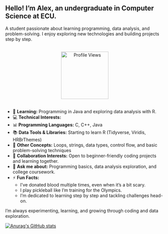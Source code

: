 ## Hello! I’m Alex, an undergraduate in Computer Science at ECU.

A student passionate about learning programming, data analysis, and problem-solving. I enjoy exploring new technologies and building projects step by step.  

</br>
<div id="badges" align="center">
  <img 
    src="https://komarev.com/ghpvc/?username=alexbperry&style=for-the-badge&color=blueviolet" 
    alt="Profile Views" 
    height="150"
  />
</div>

</br>
  
- 🌱 **Learning:** Programming in Java and exploring data analysis with R.  
- 💻 **Technical Interests:**  
- 📊 **Programming Languages:** C, C++, Java  
- 📚 **Data Tools & Libraries:** Starting to learn R (Tidyverse, Viridis, HRBrThemes)  
- 🔧 **Other Concepts:** Loops, strings, data types, control flow, and basic problem-solving techniques  
- 👯 **Collaboration Interests:** Open to beginner-friendly coding projects and learning together.  
- 💬 **Ask me about:** Programming basics, data analysis exploration, and college coursework.  
- ⚡ **Fun Facts:**  
  - I’ve donated blood multiple times, even when it’s a bit scary.  
  - I play pickleball like I’m training for the Olympics.
  - I’m dedicated to learning step by step and tackling challenges head-on.  


I’m always experimenting, learning, and growing through coding and data exploration.

[![Anurag's GitHub stats](https://github-readme-stats.vercel.app/api?username=alexbperry&hide=stars,prs,issues,contribs&theme=dark)](https://github.com/alexbperry/github-readme-stats)


